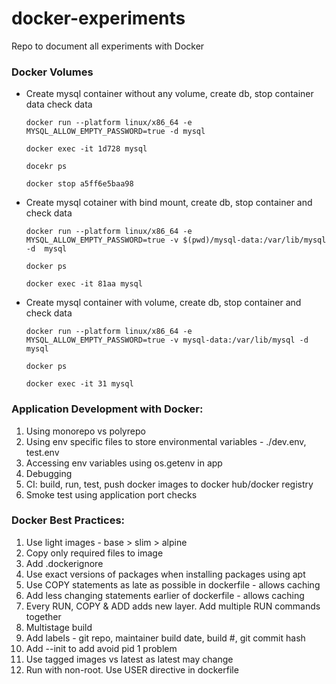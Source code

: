 # docker-experiments
Repo to document all experiments with Docker

### Docker Volumes
- Create mysql container without any volume, create db, stop container data check data
  
  ```docker run --platform linux/x86_64 -e MYSQL_ALLOW_EMPTY_PASSWORD=true -d mysql```
  
  ```docker exec -it 1d728 mysql``` 
  
  ```docekr ps```
  
  ```docker stop a5ff6e5baa98```
  
  
- Create mysql cotainer with bind mount, create db, stop container and check data

  ```docker run --platform linux/x86_64 -e MYSQL_ALLOW_EMPTY_PASSWORD=true -v $(pwd)/mysql-data:/var/lib/mysql -d  mysql ```
  
  ```docker ps ```

  ```docker exec -it 81aa mysql ```


- Create mysql container with volume, create db, stop container and check data

  ```docker run --platform linux/x86_64 -e MYSQL_ALLOW_EMPTY_PASSWORD=true -v mysql-data:/var/lib/mysql -d mysql ```

  ```docker ps ```

  ```docker exec -it 31 mysql ```

### Application Development with Docker:
1. Using monorepo vs polyrepo
2. Using env specific files to store environmental variables - ./dev.env, test.env
3. Accessing env variables using os.getenv in app
4. Debugging
5. CI: build, run, test, push docker images to docker hub/docker registry
6. Smoke test using application port checks 

### Docker Best Practices:
1. Use light images - base > slim > alpine
2. Copy only required files to image
3. Add .dockerignore 
4. Use exact versions of packages when installing packages using apt
5. Use COPY statements as late as possible in dockerfile - allows caching
6. Add less changing statements earlier of dockerfile - allows caching
7. Every RUN, COPY & ADD adds new layer. Add multiple RUN commands together
8. Multistage build
9. Add labels - git repo, maintainer build date, build #, git commit hash
10. Add --init to add avoid pid 1 problem
11. Use tagged images vs latest as latest may change
12. Run with non-root. Use USER directive in dockerfile


